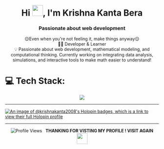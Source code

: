 <h1 align="center">Hi <img src="https://media.giphy.com/media/hvRJCLFzcasrR4ia7z/giphy.gif" width="35">, I'm Krishna Kanta Bera</h1>
<h3 align="center">Passionate about web development</h3>
<p align="center">
😌Even when you're not feeling it, make things anyway😌<br>
👨‍💻 Developer & Learner <br>
💡 Passionate about web development, mathematical modeling, and computational thinking. Currently working on integrating data analysis, simulations, and interactive tools to make math easier to understand!<br>
</p>

# 💻 Tech Stack:

<p align="center">
<a href="https://skillicons.dev">
    <img src="https://skillicons.dev/icons?i=html,css,react,vite,py,vscode,wordpress,threejs,django,flask,nextjs,nodejs,ts,js,express,fastapi,anaconda,mongodb,mysql,sqlite,git,docker,aws,github,npm" />
</a>
</p>

---

[![An image of @krishnakanta2008's Holopin badges, which is a link to view their full Holopin profile](https://holopin.me/krishnakanta2008)](https://holopin.io/@krishnakanta2008)

---
<p align="center">
  <img src="https://komarev.com/ghpvc/?username=krishnaKanta2008&label=PROFILE+VIEWS" alt="Profile Views"/>
  &nbsp;&nbsp;<b>THANKING FOR VISTING MY PROFILE ! VISIT AGAIN <img src="https://media.giphy.com/media/hvRJCLFzcasrR4ia7z/giphy.gif" width="35"></b>
</p>
